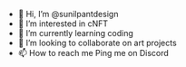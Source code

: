 - 👋 Hi, I’m @sunilpantdesign
- 👀 I’m interested in cNFT
- 🌱 I’m currently learning coding
- 💞️ I’m looking to collaborate on art projects
- 📫 How to reach me Ping me on Discord 

<!---
sunilpantdesign/sunilpantdesign is a ✨ special ✨ repository because its `README.md` (this file) appears on your GitHub profile.
You can click the Preview link to take a look at your changes.
--->
